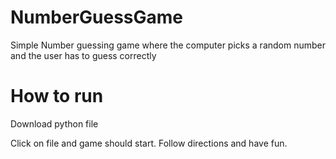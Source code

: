 # NumberGuessGame
Simple Number guessing game where the computer picks a random number and the user has to guess correctly

# How to run 
Download python file

Click on file and game should start. Follow directions and have fun.
